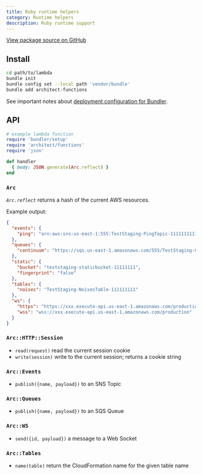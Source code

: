 ```yaml
---
title: Ruby runtime helpers
category: Runtime helpers
description: Ruby runtime support
---
```


[View package source on GitHub](https://github.com/architect/functions-ruby/)

## Install

```bash
cd path/to/lambda
bundle init
bundle config set --local path 'vendor/bundle'
bundle add architect-functions
```

See important notes about [deployment configuration for Bundler](../../guides/developer-experience/dependency-management#deployment-configuration).

## API

```ruby
# example lambda function
require 'bundler/setup'
require 'architect/functions'
require 'json'

def handler
  { body: JSON.generate(Arc.reflect) }
end
```

### `Arc`

*`Arc.reflect`* returns a hash of the current AWS resources.

Example output:

```json
{
  "events": {
    "ping": "arn:aws:sns:us-east-1:555:TestStaging-PingTopic-11111111111"
  },
  "queues": {
    "continuum": "https://sqs.us-east-1.amazonaws.com/555/TestStaging-ContinuumQueue-8888888888"
  },
  "static": {
    "bucket": "teststaging-staticbucket-11111111",
    "fingerprint": "false"
  },
  "tables": {
    "noises": "TestStaging-NoisesTable-111111111"
  },
  "ws": {
    "https": "https://xxx.execute-api.us-east-1.amazonaws.com/production/@connections",
    "wss": "wss://xxx.execute-api.us-east-1.amazonaws.com/production"
  }
}
```

### `Arc::HTTP::Session`

- `read(request)` read the current session cookie
- `write(session)` write to the current session; returns a cookie string

### `Arc::Events`

- `publish({name, payload})` to an SNS Topic

### `Arc::Queues`

- `publish({name, payload})` to an SQS Queue

### `Arc::WS`

- `send({id, payload})` a message to a Web Socket

### `Arc::Tables`

- `name(table)` return the CloudFormation name for the given table name

